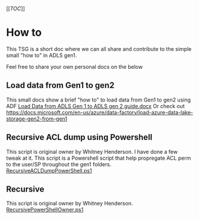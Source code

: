 [[_TOC_]]

# How to 
This TSG is a short doc where we can all share and contribute to the simple small "how to" in ADLS gen1.

Feel free to share your own personal docs on the below


## Load data from Gen1 to gen2
This small docs show a brief "how to" to load data from Gen1 to gen2 using ADF 
[Load Data from ADLS Gen 1 to ADLS gen 2 guide.docx](/.attachments/Load%20Data%20from%20ADLS%20Gen%201%20to%20ADLS%20gen%202%20guide-90438214-a733-4c4c-8826-c290f1ac963b.docx)
Or check out https://docs.microsoft.com/en-us/azure/data-factory/load-azure-data-lake-storage-gen2-from-gen1

## Recursive ACL dump using Powershell
This script is original owner by Whitney Henderson. I have done a few tweak at it. This script is a Powershell script that help propregate ACL perm to the user/SP throughout the gen1 folders. 
[RecursiveACLDumpPowerShell.ps1](/.attachments/RecursiveACLDumpPowerShell-93251f74-ff42-4485-88af-0a9dd1128f1f.ps1)

## Recursive
This script is original owner by Whitney Henderson. 
[RecursivePowerShellOwner.ps1](/.attachments/RecursivePowerShellOwner-bc0e4511-906a-443f-b017-97762521dee8.ps1)


